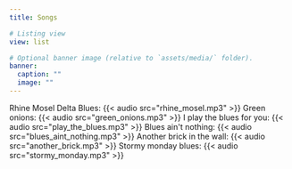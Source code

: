 ```yaml
---
title: Songs

# Listing view
view: list

# Optional banner image (relative to `assets/media/` folder).
banner:
  caption: ""
  image: ""
---
```


Rhine Mosel Delta Blues:
{{< audio src="rhine_mosel.mp3" >}}
Green onions:
{{< audio src="green_onions.mp3" >}}
I play the blues for you:
{{< audio src="play_the_blues.mp3" >}}
Blues ain't nothing:
{{< audio src="blues_aint_nothing.mp3" >}}
Another brick in the wall:
{{< audio src="another_brick.mp3" >}}
Stormy monday blues:
{{< audio src="stormy_monday.mp3" >}}
